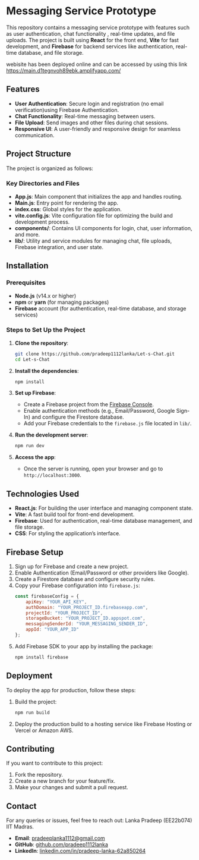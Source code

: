 # Messaging Service Prototype

This repository contains a messaging service prototype with features such as user authentication, chat functionality , real-time updates, and file uploads. The project is built using **React** for the front end, **Vite** for fast development, and **Firebase** for backend services like authentication, real-time database, and file storage.

webisite has been deployed online and can be accessed by using this link https://main.d1tegnvoh89ebk.amplifyapp.com/
## Features

- **User Authentication**: Secure login and registration (no email verification)using Firebase Authentication.
- **Chat Functionality**: Real-time messaging between users.
- **File Upload**: Send images and other files during chat sessions.
- **Responsive UI**: A user-friendly and responsive design for seamless communication.

## Project Structure

The project is organized as follows:


### Key Directories and Files

- **App.js**: Main component that initializes the app and handles routing.
- **Main.js**: Entry point for rendering the app.
- **index.css**: Global styles for the application.
- **vite.config.js**: Vite configuration file for optimizing the build and development process.
- **components/**: Contains UI components for login, chat, user information, and more.
- **lib/**: Utility and service modules for managing chat, file uploads, Firebase integration, and user state.

## Installation

### Prerequisites

- **Node.js** (v14.x or higher)
- **npm** or **yarn** (for managing packages)
- **Firebase** account (for authentication, real-time database, and storage services)

### Steps to Set Up the Project

1. **Clone the repository**:
    ```bash
    git clone https://github.com/pradeep1112lanka/Let-s-Chat.git
    cd Let-s-Chat
    ```

2. **Install the dependencies**:
    ```bash
    npm install
    ```

3. **Set up Firebase**:
    - Create a Firebase project from the [Firebase Console](https://console.firebase.google.com/).
    - Enable authentication methods (e.g., Email/Password, Google Sign-In) and configure the Firestore database.
    - Add your Firebase credentials to the `firebase.js` file located in `lib/`.

4. **Run the development server**:
    ```bash
    npm run dev
    ```

5. **Access the app**:
    - Once the server is running, open your browser and go to `http://localhost:3000`.

## Technologies Used

- **React.js**: For building the user interface and managing component state.
- **Vite**: A fast build tool for front-end development.
- **Firebase**: Used for authentication, real-time database management, and file storage.
- **CSS**: For styling the application’s interface.

## Firebase Setup

1. Sign up for Firebase and create a new project.
2. Enable Authentication (Email/Password or other providers like Google).
3. Create a Firestore database and configure security rules.
4. Copy your Firebase configuration into `firebase.js`:
    ```javascript
    const firebaseConfig = {
        apiKey: "YOUR_API_KEY",
        authDomain: "YOUR_PROJECT_ID.firebaseapp.com",
        projectId: "YOUR_PROJECT_ID",
        storageBucket: "YOUR_PROJECT_ID.appspot.com",
        messagingSenderId: "YOUR_MESSAGING_SENDER_ID",
        appId: "YOUR_APP_ID"
    };
    ```
5. Add Firebase SDK to your app by installing the package:
    ```bash
    npm install firebase
    ```

## Deployment

To deploy the app for production, follow these steps:

1. Build the project:
    ```bash
    npm run build
    ```

2. Deploy the production build to a hosting service like Firebase Hosting or Vercel or Amazon AWS.

## Contributing

If you want to contribute to this project:

1. Fork the repository.
2. Create a new branch for your feature/fix.
3. Make your changes and submit a pull request.

## Contact

For any queries or issues, feel free to reach out:
Lanka Pradeep (EE22b074) IIT Madras.
- **Email**: [pradeeplanka1112@gmail.com](mailto:pradeeplanka1112@gmail.com)
- **GitHub**: [github.com/pradeep1112lanka](https://github.com/pradeep1112lanka)
- **LinkedIn**: [linkedin.com/in/pradeep-lanka-62a850264](https://www.linkedin.com/in/pradeep-lanka-62a850264)

